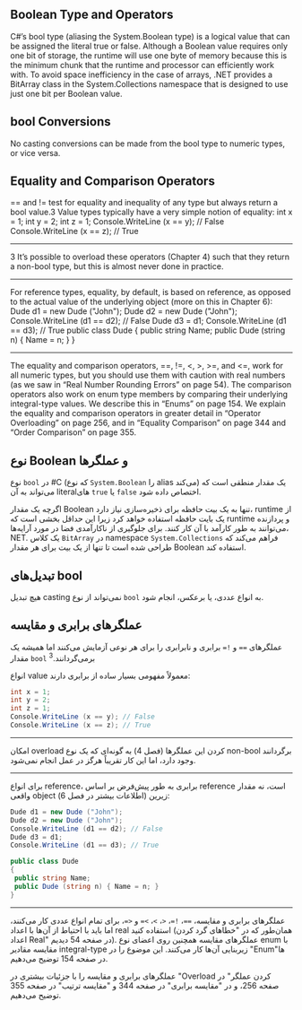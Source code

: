 ## Boolean Type and Operators
C#’s bool type (aliasing the System.Boolean type) is a logical value that can be
assigned the literal true or false.
Although a Boolean value requires only one bit of storage, the runtime will use one
byte of memory because this is the minimum chunk that the runtime and processor
can efficiently work with. To avoid space inefficiency in the case of arrays, .NET
provides a BitArray class in the System.Collections namespace that is designed to
use just one bit per Boolean value.

## bool Conversions
No casting conversions can be made from the bool type to numeric types, or vice
versa.

## Equality and Comparison Operators
== and != test for equality and inequality of any type but always return a bool
value.3
 Value types typically have a very simple notion of equality:
int x = 1;
int y = 2;
int z = 1;
Console.WriteLine (x == y); // False
Console.WriteLine (x == z); // True

-------------------------------------------------------------------------------------------------

3 It’s possible to overload these operators (Chapter 4) such that they return a non-bool type, but
this is almost never done in practice.

-------------------------------------------------------------------------------------------------

For reference types, equality, by default, is based on reference, as opposed to the
actual value of the underlying object (more on this in Chapter 6):
Dude d1 = new Dude ("John");
Dude d2 = new Dude ("John");
Console.WriteLine (d1 == d2); // False
Dude d3 = d1;
Console.WriteLine (d1 == d3); // True
public class Dude
{
 public string Name;
 public Dude (string n) { Name = n; }
}

-------------------------------------------------------------------------------------------------

The equality and comparison operators, ==, !=, <, >, >=, and <=, work for all numeric
types, but you should use them with caution with real numbers (as we saw in “Real
Number Rounding Errors” on page 54). The comparison operators also work on
enum type members by comparing their underlying integral-type values. We describe
this in “Enums” on page 154.
We explain the equality and comparison operators in greater detail in “Operator
Overloading” on page 256, and in “Equality Comparison” on page 344 and “Order
Comparison” on page 355.

## نوع Boolean و عملگرها

نوع `bool` در #C (که نوع `System.Boolean` را alias می‌کند) یک مقدار منطقی است که می‌تواند به آن literalهای `true` یا `false` اختصاص داده شود.

اگرچه یک مقدار Boolean تنها به یک بیت حافظه برای ذخیره‌سازی نیاز دارد، runtime از یک بایت حافظه استفاده خواهد کرد زیرا این حداقل بخشی است که runtime و پردازنده می‌توانند به طور کارآمد با آن کار کنند. برای جلوگیری از ناکارآمدی فضا در مورد آرایه‌ها، NET. یک کلاس `BitArray` در namespace `System.Collections` فراهم می‌کند که طراحی شده است تا تنها از یک بیت برای هر مقدار Boolean استفاده کند.


## تبدیل‌های bool

هیچ تبدیل casting نمی‌تواند از نوع `bool` به انواع عددی، یا برعکس، انجام شود.
## عملگرهای برابری و مقایسه

عملگرهای `==` و `!=` برابری و نابرابری را برای هر نوعی آزمایش می‌کنند اما همیشه یک مقدار `bool` برمی‌گردانند.<sup>3</sup>

انواع value معمولاً مفهومی بسیار ساده از برابری دارند:
```csharp
int x = 1;
int y = 2;
int z = 1;
Console.WriteLine (x == y); // False
Console.WriteLine (x == z); // True
```


-------------------------------------------------------------------------------------------------

 امکان overload کردن این عملگرها (فصل 4) به گونه‌ای که یک نوع non-bool برگردانند وجود دارد، اما این کار تقریباً هرگز در عمل انجام نمی‌شود.

-------------------------------------------------------------------------------------------------

برای انواع reference، برابری به طور پیش‌فرض بر اساس reference است، نه مقدار واقعی object زیرین (اطلاعات بیشتر در فصل 6):
```csharp
Dude d1 = new Dude ("John");
Dude d2 = new Dude ("John");
Console.WriteLine (d1 == d2); // False
Dude d3 = d1;
Console.WriteLine (d1 == d3); // True

public class Dude
{
 public string Name;
 public Dude (string n) { Name = n; }
}
```

-------------------------------------------------------------------------------------------------

عملگرهای برابری و مقایسه، `==`، `!=`، `<`، `>`، `>=` و `<=`، برای تمام انواع عددی کار می‌کنند، اما باید با احتیاط از آن‌ها با اعداد real استفاده کنید (همان‌طور که در "خطاهای گرد کردن اعداد Real" در صفحه 54 دیدیم). عملگرهای مقایسه همچنین روی اعضای نوع enum با مقایسه مقادیر integral-type زیربنایی آن‌ها کار می‌کنند. این موضوع را در "Enumها" در صفحه 154 توضیح می‌دهیم.

عملگرهای برابری و مقایسه را با جزئیات بیشتری در "Overload کردن عملگر" در صفحه 256، و در "مقایسه برابری" در صفحه 344 و "مقایسه ترتیب" در صفحه 355 توضیح می‌دهیم.
















